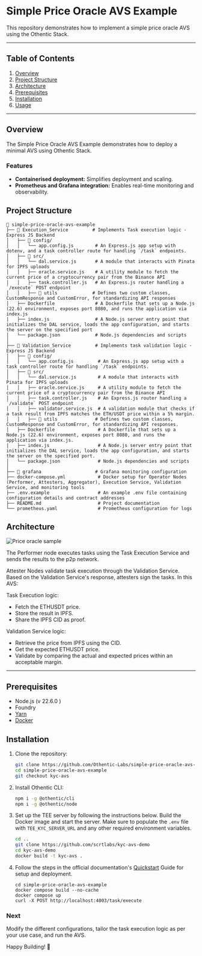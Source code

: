# Simple Price Oracle AVS Example

This repository demonstrates how to implement a simple price oracle AVS using the Othentic Stack.

---

## Table of Contents

1. [Overview](#overview)
2. [Project Structure](#project-structure)
3. [Architecture](#architecture)
4. [Prerequisites](#prerequisites)
5. [Installation](#installation)
6. [Usage](#usage)

---

## Overview

The Simple Price Oracle AVS Example demonstrates how to deploy a minimal AVS using Othentic Stack.



### Features

- **Containerised deployment:** Simplifies deployment and scaling.
- **Prometheus and Grafana integration:** Enables real-time monitoring and observability.

## Project Structure

```mdx
📂 simple-price-oracle-avs-example
├── 📂 Execution_Service         # Implements Task execution logic - Express JS Backend
│   ├── 📂 config/
│   │   └── app.config.js        # An Express.js app setup with dotenv, and a task controller route for handling `/task` endpoints.
│   ├── 📂 src/
│   │   └── dal.service.js       # A module that interacts with Pinata for IPFS uploads
│   │   ├── oracle.service.js    # A utility module to fetch the current price of a cryptocurrency pair from the Binance API
│   │   ├── task.controller.js   # An Express.js router handling a `/execute` POST endpoint
│   │   ├── 📂 utils             # Defines two custom classes, CustomResponse and CustomError, for standardizing API responses
│   ├── Dockerfile               # A Dockerfile that sets up a Node.js (22.6) environment, exposes port 8080, and runs the application via index.js
|   ├── index.js                 # A Node.js server entry point that initializes the DAL service, loads the app configuration, and starts the server on the specified port
│   └── package.json             # Node.js dependencies and scripts
│
├── 📂 Validation_Service         # Implements task validation logic - Express JS Backend
│   ├── 📂 config/
│   │   └── app.config.js         # An Express.js app setup with a task controller route for handling `/task` endpoints.
│   ├── 📂 src/
│   │   └── dal.service.js        # A module that interacts with Pinata for IPFS uploads
│   │   ├── oracle.service.js     # A utility module to fetch the current price of a cryptocurrency pair from the Binance API
│   │   ├── task.controller.js    # An Express.js router handling a `/validate` POST endpoint
│   │   ├── validator.service.js  # A validation module that checks if a task result from IPFS matches the ETH/USDT price within a 5% margin.
│   │   ├── 📂 utils              # Defines two custom classes, CustomResponse and CustomError, for standardizing API responses.
│   ├── Dockerfile                # A Dockerfile that sets up a Node.js (22.6) environment, exposes port 8080, and runs the application via index.js.
|   ├── index.js                  # A Node.js server entry point that initializes the DAL service, loads the app configuration, and starts the server on the specified port.
│   └── package.json              # Node.js dependencies and scripts
│
├── 📂 grafana                    # Grafana monitoring configuration
├── docker-compose.yml            # Docker setup for Operator Nodes (Performer, Attesters, Aggregator), Execution Service, Validation Service, and monitoring tools
├── .env.example                  # An example .env file containing configuration details and contract addresses
├── README.md                     # Project documentation
└── prometheus.yaml               # Prometheus configuration for logs
```

## Architecture

![Price oracle sample](https://github.com/user-attachments/assets/03d544eb-d9c3-44a7-9712-531220c94f7e)

The Performer node executes tasks using the Task Execution Service and sends the results to the p2p network.

Attester Nodes validate task execution through the Validation Service. Based on the Validation Service's response, attesters sign the tasks. In this AVS:

Task Execution logic:
- Fetch the ETHUSDT price.
- Store the result in IPFS.
- Share the IPFS CID as proof.

Validation Service logic:
- Retrieve the price from IPFS using the CID.
- Get the expected ETHUSDT price.
- Validate by comparing the actual and expected prices within an acceptable margin.
---

## Prerequisites

- Node.js (v 22.6.0 )
- Foundry
- [Yarn](https://yarnpkg.com/)
- [Docker](https://docs.docker.com/engine/install/)

## Installation

1. Clone the repository:

   ```bash
   git clone https://github.com/Othentic-Labs/simple-price-oracle-avs-example.git
   cd simple-price-oracle-avs-example
   git checkout kyc-avs
   ```

2. Install Othentic CLI:

   ```bash
   npm i -g @othentic/cli
   npm i -g @othentic/node
   ```

3. Set up the TEE server by following the instructions below. Build the Docker image and start the server. Make sure to populate the `.env` file with `TEE_KYC_SERVER_URL` and any other required environment variables.
   ```bash
   cd ..
   git clone https://github.com/scrtlabs/kyc-avs-demo
   cd kyc-avs-demo
   docker build -t kyc-avs .
   ```

4. Follow the steps in the official documentation's [Quickstart](https://docs.othentic.xyz/main/welcome/getting-started/install-othentic-cli) Guide for setup and deployment.

   ```
   cd simple-price-oracle-avs-example
   docker compose build --no-cache
   docker compose up
   curl -X POST http://localhost:4003/task/execute
   ```

### Next
Modify the different configurations, tailor the task execution logic as per your use case, and run the AVS.

Happy Building! 🚀

